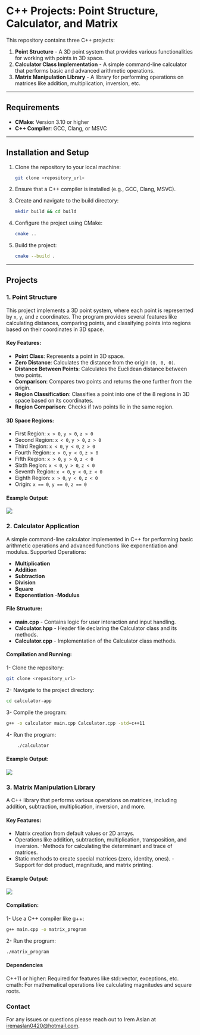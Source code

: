 # C++ Projects: Point Structure, Calculator, and Matrix 

This repository contains three C++ projects:

1. **Point Structure** - A 3D point system that provides various functionalities for working with points in 3D space.
2. **Calculator Class Implementation** - A simple command-line calculator that performs basic and advanced arithmetic operations.
3. **Matrix Manipulation Library** - A library for performing operations on matrices like addition, multiplication, inversion, etc.

---

## Requirements

- **CMake**: Version 3.10 or higher
- **C++ Compiler**: GCC, Clang, or MSVC

---

## Installation and Setup

1. Clone the repository to your local machine:
    ```bash
    git clone <repository_url>
    ```
   
2. Ensure that a C++ compiler is installed (e.g., GCC, Clang, MSVC).

3. Create and navigate to the build directory:
    ```bash
    mkdir build && cd build
    ```

4. Configure the project using CMake:
    ```bash
    cmake ..
    ```

5. Build the project:
    ```bash
    cmake --build .
    ```

---

## Projects

### 1. Point Structure

This project implements a 3D point system, where each point is represented by `x`, `y`, and `z` coordinates. The program provides several features like calculating distances, comparing points, and classifying points into regions based on their coordinates in 3D space.

#### Key Features:
- **Point Class**: Represents a point in 3D space.
- **Zero Distance**: Calculates the distance from the origin `(0, 0, 0)`.
- **Distance Between Points**: Calculates the Euclidean distance between two points.
- **Comparison**: Compares two points and returns the one further from the origin.
- **Region Classification**: Classifies a point into one of the 8 regions in 3D space based on its coordinates.
- **Region Comparison**: Checks if two points lie in the same region.

#### 3D Space Regions:
- First Region: `x > 0`, `y > 0`, `z > 0`
- Second Region: `x < 0`, `y > 0`, `z > 0`
- Third Region: `x < 0`, `y < 0`, `z > 0`
- Fourth Region: `x > 0`, `y < 0`, `z > 0`
- Fifth Region: `x > 0`, `y > 0`, `z < 0`
- Sixth Region: `x < 0`, `y > 0`, `z < 0`
- Seventh Region: `x < 0`, `y < 0`, `z < 0`
- Eighth Region: `x > 0`, `y < 0`, `z < 0`
- Origin: `x == 0`, `y == 0`, `z == 0`

#### Example Output:

![](https://github.com/user-attachments/assets/50fe26f5-8b36-48b0-b867-db0a182fe049)



### 2. Calculator Application

A simple command-line calculator implemented in C++ for performing basic arithmetic operations and advanced functions like exponentiation and modulus.
Supported Operations:

   - **Multiplication**
   - **Addition**
   - **Subtraction**
   - **Division**
   - **Square**
   - **Exponentiation**
    -**Modulus**

#### File Structure:

   - **main.cpp** - Contains logic for user interaction and input handling.
   - **Calculator.hpp** - Header file declaring the Calculator class and its methods.
   - **Calculator.cpp** - Implementation of the Calculator class methods.

#### Compilation and Running:

1- Clone the repository:
```bash
git clone <repository_url>
```

2- Navigate to the project directory:
```bash
cd calculator-app
```

3- Compile the program:
```bash
g++ -o calculator main.cpp Calculator.cpp -std=c++11
```

4- Run the program:
```bash
    ./calculator
```

#### Example Output:
![](https://github.com/user-attachments/assets/b58df821-75c8-47c9-ad58-b54ed25750f9)




### 3. Matrix Manipulation Library

A C++ library that performs various operations on matrices, including addition, subtraction, multiplication, inversion, and more.

#### Key Features:

   - Matrix creation from default values or 2D arrays.
   - Operations like addition, subtraction, multiplication, transposition, and inversion.
   -Methods for calculating the determinant and trace of matrices.
   - Static methods to create special matrices (zero, identity, ones).
   -Support for dot product, magnitude, and matrix printing.

#### Example Output:
![](https://github.com/user-attachments/assets/40197fd1-e1cc-4499-ada8-853babc4d23d)



#### Compilation:

1- Use a C++ compiler like g++:
```bash
g++ main.cpp -o matrix_program
```

2- Run the program:
```bash
./matrix_program
```

#### Dependencies

C++11 or higher: Required for features like std::vector, exceptions, etc.
cmath: For mathematical operations like calculating magnitudes and square roots.


### Contact

For any issues or questions please reach out to Irem Aslan at iremaslan0420@hotmail.com.
